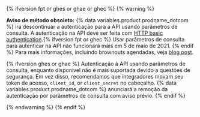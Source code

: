 {% ifversion fpt or ghes or ghae or ghec %}
{% warning %}

**Aviso de método obsoleto:** {% data variables.product.prodname_dotcom %} irá descontinuar a autenticação para a API usando parâmetros de consulta. A autenticação na API deve ser feita com [HTTP basic authentication](/rest/overview/other-authentication-methods#via-oauth-and-personal-access-tokens).{% ifversion fpt or ghec %} Usar parâmetros de consulta para autenticar na API não funcionará mais em 5 de maio de 2021. {% endif %}  Para mais informações, incluindo brownouts agendadas, veja [blog post](https://developer.github.com/changes/2020-02-10-deprecating-auth-through-query-param/).

{% ifversion ghes or ghae %} Autenticação à API usando parâmetros de consulta, enquanto disponível não é mais suportada devido a questões de segurança. Em vez disso, recomendamos que integradores movam seu token de acesso, `client_id`, or `client_secret` no cabeçalho. {% data variables.product.prodname_dotcom %} anunciará a remoção da autenticação por parâmetros de consulta com aviso prévio. {% endif %}

{% endwarning %}
{% endif %}
